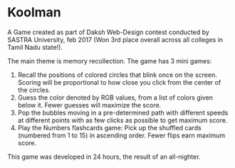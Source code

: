# Koolman
A Game created as part of Daksh Web-Design contest conducted by SASTRA University, feb 2017 (Won 3rd place overall across all colleges in Tamil Nadu state!).

The main theme is memory recollection. The game has 3 mini games:
  1. Recall the positions of colored circles that blink once on the screen. Scoring will be proportional to how close you click from the center of the circles.
  2. Guess the color denoted by RGB values, from a list of colors given below it. Fewer guesses will maximize the score.
  3. Pop the bubbles moving in a pre-determined path with different speeds at different points with as few clicks as possible to get maximum score.
  4. Play the Numbers flashcards game: Pick up the shuffled cards (numbered from 1 to 15) in ascending order. Fewer flips earn maximum score.

This game was developed in 24 hours, the result of an all-nighter.
